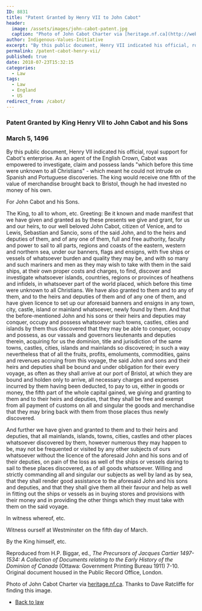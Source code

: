 ```yaml
---
ID: 8831
title: "Patent Granted by Henry VII to John Cabot"
header:
  image: /assets/images/john-cabot-patent.jpg
  caption: "Photo of John Cabot Charter via [heritage.nf.ca](http://web.archive.org/web/20190319231251/https://www.heritage.nf.ca/articles/exploration/1496-cabot-patent.php)"
author: Indigenous-Values-Initiative
excerpt: "By this public document, Henry VII indicated his official, royal support for Cabot's enterprise."
permalink: /patent-cabot-henry-vii/
published: true
date: 2018-07-23T15:32:15
categories:
  - Law
tags:
  - Law
  - England
  - US
redirect_from: /cabot/  
---
```

### Patent Granted by King Henry VII to John Cabot and his Sons

### March 5, 1496


By this public document, Henry VII indicated his official, royal support for Cabot's enterprise. As an agent of the English Crown, Cabot was empowered to investigate, claim and possess lands "which before this time were unknown to all Christians" - which meant he could not intrude on Spanish and Portuguese discoveries. The king would receive one fifth of the value of merchandise brought back to Bristol, though he had invested no money of his own.

For John Cabot and his Sons.  

The King, to all to whom, etc. Greeting: Be it known and made manifest that we have given and granted as by these presents we give and grant, for us and our heirs, to our well beloved John Cabot, citizen of Venice, and to Lewis, Sebastian and Sancio, sons of the said John, and to the heirs and deputies of them, and of any one of them, full and free authority, faculty and power to sail to all parts, regions and coasts of the eastern, western and northern sea, under our banners, flags and ensigns, with five ships or vessels of whatsoever burden and quality they may be, and with so many and such mariners and men as they may wish to take with them in the said ships, at their own proper costs and charges, to find, discover and investigate whatsoever islands, countries, regions or provinces of heathens and infidels, in whatsoever part of the world placed, which before this time were unknown to all Christians. We have also granted to them and to any of them, and to the heirs and deputies of them and of any one of them, and have given licence to set up our aforesaid banners and ensigns in any town, city, castle, island or mainland whatsoever, newly found by them. And that the before-mentioned John and his sons or their heirs and deputies may conquer, occupy and possess whatsoever such towns, castles, cities and islands by them thus discovered that they may be able to conquer, occupy and possess, as our vassals and governors lieutenants and deputies therein, acquiring for us the dominion, title and jurisdiction of the same towns, castles, cities, islands and mainlands so discovered; in such a way nevertheless that of all the fruits, profits, emoluments, commodities, gains and revenues accruing from this voyage, the said John and sons and their heirs and deputies shall be bound and under obligation for their every voyage, as often as they shall arrive at our port of Bristol, at which they are bound and holden only to arrive, all necessary charges and expenses incurred by them having been deducted, to pay to us, either in goods or money, the fifth part of the whole capital gained, we giving and granting to them and to their heirs and deputies, that they shall be free and exempt from all payment of customs on all and singular the goods and merchandise that they may bring back with them from those places thus newly discovered.

And further we have given and granted to them and to their heirs and deputies, that all mainlands, islands, towns, cities, castles and other places whatsoever discovered by them, however numerous they may happen to be, may not be frequented or visited by any other subjects of ours whatsoever without the licence of the aforesaid John and his sons and of their deputies, on pain of the loss as well of the ships or vessels daring to sail to these places discovered, as of all goods whatsoever. Willing and strictly commanding all and singular our subjects as well by land as by sea, that they shall render good assistance to the aforesaid John and his sons and deputies, and that they shall give them all their favour and help as well in fitting out the ships or vessels as in buying stores and provisions with their money and in providing the other things which they must take with them on the said voyage.

In witness whereof, etc.  

Witness ourself at Westminster on the fifth day of March.

By the King himself, etc.

Reproduced from H.P. Biggar, ed., _The Precursors of Jacques Cartier 1497-1534: A Collection of Documents relating to the Early History of the Dominion of Canada_ (Ottawa: Government Printing Bureau 1911) 7-10. Original document housed in the Public Record Office, London.

Photo of John Cabot Charter via [heritage.nf.ca](http://web.archive.org/web/20190319231251/https://www.heritage.nf.ca/articles/exploration/1496-cabot-patent.php). Thanks to Dave Ratcliffe for finding this image.

- [Back to law](/law/)
